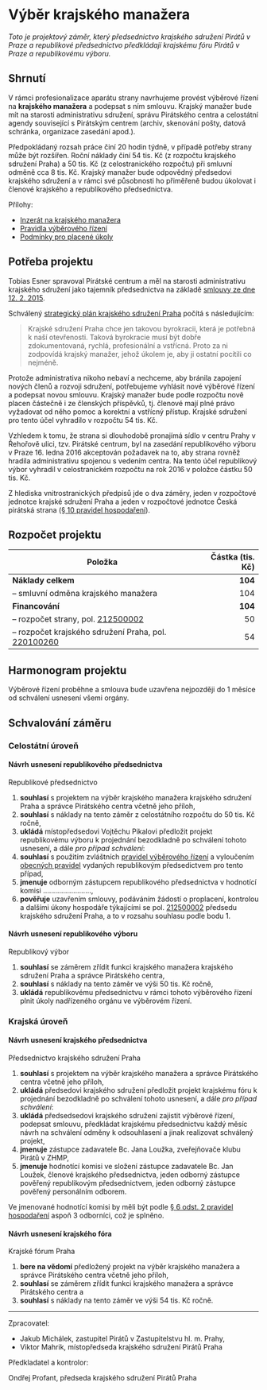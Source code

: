 Výběr krajského manažera
========================

*Toto je projektový záměr, který předsednictvo krajského sdružení Pirátů v Praze a republikové předsednictvo předkládají krajskému fóru Pirátů v Praze a republikovému výboru.*

Shrnutí
-------

V rámci profesionalizace aparátu strany navrhujeme provést výběrové řízení na **krajského manažera** a podepsat s ním smlouvu. Krajský manažer bude mít na starosti administrativu sdružení, správu Pirátského centra a celostátní agendy související s Pirátským centrem (archiv, skenování pošty, datová schránka, organizace zasedání apod.).

Předpokládaný rozsah práce činí 20 hodin týdně, v případě potřeby strany může být rozšířen. Roční náklady činí 54 tis. Kč (z rozpočtu krajského sdružení Praha) a 50 tis. Kč (z celostranického rozpočtu) při smluvní odměně cca 8 tis. Kč. Krajský manažer bude odpovědný předsedovi krajského sdružení a v rámci své působnosti ho přiměřeně budou úkolovat i členové krajského a republikového předsednictva.

Přílohy:

* [Inzerát na krajského manažera](README.md)
* [Pravidla výběrového řízení](pravidla.md)
* [Podmínky pro placené úkoly](https://github.com/pirati-cz/sablony/blob/4b07ba675434ee634c527909d537122264cc712e/ukoly/podminky/podminky.md)

Potřeba projektu
--------------

Tobias Esner spravoval Pirátské centrum a měl na starosti administrativu krajského sdružení jako tajemník předsednictva na základě [smlouvy ze dne 12. 2. 2015](https://smlouvy.pirati.cz/smlouvy/2015/02/12/PICE-spravce/index.html).

Schválený [strategický plán krajského sdružení Praha][strategie] počítá s následujícím:

> Krajské sdružení Praha chce jen takovou byrokracii, která je potřebná k naší otevřenosti. Taková byrokracie musí být dobře zdokumentovaná, rychlá, profesionální a vstřícná. Proto za ni zodpovídá krajský manažer, jehož úkolem je, aby ji ostatní pocítili co nejméně.

Protože administrativa nikoho nebaví a nechceme, aby bránila zapojení nových členů a rozvoji sdružení, potřebujeme vyhlásit nové výběrové řízení a podepsat novou smlouvu. Krajský manažer bude podle rozpočtu nově placen částečně i ze členských příspěvků, tj. členové mají plné právo vyžadovat od něho pomoc a korektní a vstřícný přístup. Krajské sdružení pro tento účel vyhradilo v rozpočtu 54 tis. Kč.

Vzhledem k tomu, že strana si dlouhodobě pronajímá sídlo v centru Prahy v Řehořově ulici, tzv. Pirátské centrum, byl na zasedání republikového výboru v Praze 16. ledna 2016 akceptován požadavek na to, aby strana rovněž hradila administrativu spojenou s vedením centra. Na tento účel republikový výbor vyhradil v celostranickém rozpočtu na rok 2016 v položce částku 50 tis. Kč.

Z hlediska vnitrostranických předpisů jde o dva záměry, jeden v rozpočtové jednotce krajské sdružení Praha a jeden v rozpočtové jednotce Česká pirátská strana ([§ 10 pravidel hospodaření][prah]).

[strategie]: https://redmine.pirati.cz/projects/praha/wiki/Strategick%C3%BD_pl%C3%A1n
[prah]: https://www.pirati.cz/rules/prah

Rozpočet projektu
-----------------

Položka | Částka (tis. Kč)
--- | ----:
**Náklady celkem**  | **104**
– smluvní odměna krajského manažera	|	  104
**Financování** | **104**
– rozpočet strany, pol. [212500002][strana] |	50
– rozpočet krajského sdružení Praha, pol.	[220100260][kspraha] | 54

[strana]: https://www.pirati.cz/fo/hospodareni2016/rozpocty/strana/212500002
[kspraha]: https://www.pirati.cz/fo/hospodareni2016/rozpocty/strana/220100260

Harmonogram projektu
--------------------

Výběrové řízení proběhne a smlouva bude uzavřena nejpozději do 1 měsíce od schválení usnesení všemi orgány.

Schvalování záměru
------------------

### Celostátní úroveň

#### Návrh usnesení republikového předsednictva

Republikové předsednictvo

1. **souhlasí** s projektem na výběr krajského manažera krajského sdružení Praha a správce Pirátského centra včetně jeho příloh,
2. **souhlasí** s náklady na tento záměr z celostátního rozpočtu do 50 tis. Kč ročně,
3. **ukládá** místopředsedovi Vojtěchu Pikalovi předložit projekt republikovému výboru k projednání bezodkladně po schválení tohoto usnesení, a dále *pro případ schválení*:
4. **souhlasí** s použitím zvláštních [pravidel výběrového řízení](pravidla.md) a vyloučením [obecných pravidel](https://www.pirati.cz/zakazka/start) vydaných republikovým předsedictvem pro tento případ,
5. **jmenuje** odborným zástupcem republikového předsednictva v hodnotící komisi ........................,
6. **pověřuje** uzavřením smlouvy, podáváním žádostí o proplacení, kontrolou a dalšími úkony hospodáře týkajícími se pol. [212500002][strana] předsedu krajského sdružení Praha, a to v rozsahu souhlasu podle bodu 1.


#### Návrh usnesení republikového výboru

Republikový výbor

1. **souhlasí** se záměrem zřídit funkci krajského manažera krajského sdružení Praha a správce Pirátského centra,
2. **souhlasí** s náklady na tento záměr ve výši 50 tis. Kč ročně,
3. **ukládá** republikovému předsednictvu v rámci tohoto výběrového řízení plnit úkoly nadřízeného orgánu ve výběrovém řízení.

### Krajská úroveň

#### Návrh usnesení krajského předsednictva

Předsednictvo krajského sdružení Praha

1. **souhlasí** s projektem na výběr krajského manažera a správce Pirátského centra včetně jeho příloh,
2. **ukládá** předsedovi krajského sdružení předložit projekt krajskému fóru k projednání bezodkladně po schválení tohoto usnesení, a dále *pro případ schválení*:
3. **ukládá** předsedsedovi krajského sdružení zajistit výběrové řízení, podepsat smlouvu, předkládat krajskému předsednictvu každý měsíc návrh na schválení odměny k odsouhlasení a jinak realizovat schválený projekt,
4. **jmenuje** zástupce zadavatele Bc. Jana Loužka, zveřejňovače klubu Pirátů v ZHMP,
5. **jmenuje** hodnotící komisi ve složení zástupce zadavatele Bc. Jan Loužek, členové krajského předsednictva, jeden odborný zástupce pověřený republikovým předsednictvem, jeden odborný zástupce pověřený personálním odborem.

Ve jmenované hodnotící komisi by měli být podle [§ 6 odst. 2 pravidel hospodaření](https://www.pirati.cz/rules/prah#vyberova_rizeni) aspoň 3 odborníci, což je splněno.

#### Návrh usnesení krajského fóra

Krajské fórum Praha

1. **bere na vědomí** předložený projekt na výběr krajského manažera a správce Pirátského centra včetně jeho příloh,
2. **souhlasí** se záměrem zřídit funkci krajského manažera a správce Pirátského centra a
3. **souhlasí** s náklady na tento záměr ve výši 54 tis. Kč ročně.

---

Zpracovatel:

* Jakub Michálek, zastupitel Pirátů v Zastupitelstvu hl. m. Prahy,
* Viktor Mahrik, místopředseda krajského sdružení Pirátů Praha

Předkladatel a kontrolor:

Ondřej Profant, předseda krajského sdružení Pirátů Praha

